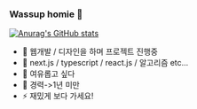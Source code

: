 ### Wassup homie 👋


[![Anurag's GitHub stats](https://github-readme-stats.vercel.app/api?username=anuraghazra)](https://github.com/anuraghazra/github-readme-stats)


- 🔭 웹개발 / 디자인을 하며 프로젝트 진행중
- 🌱 next.js / typescript / react.js / 알고리즘 etc...
- 🤔 여유롭고 싶다
- 💬 경력->1년 미만
- ⚡ 재밌게 보다 가세요!
